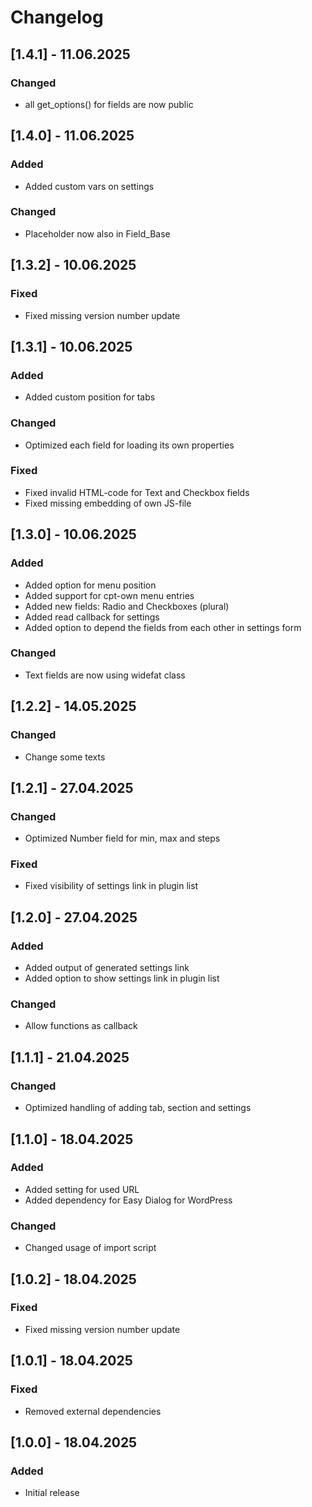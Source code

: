 # Changelog

## [1.4.1] - 11.06.2025

### Changed

- all get_options() for fields are now public

## [1.4.0] - 11.06.2025

### Added

- Added custom vars on settings

### Changed

- Placeholder now also in Field_Base

## [1.3.2] - 10.06.2025

### Fixed

- Fixed missing version number update

## [1.3.1] - 10.06.2025

### Added

- Added custom position for tabs

### Changed

- Optimized each field for loading its own properties

### Fixed

- Fixed invalid HTML-code for Text and Checkbox fields
- Fixed missing embedding of own JS-file

## [1.3.0] - 10.06.2025

### Added

- Added option for menu position
- Added support for cpt-own menu entries
- Added new fields: Radio and Checkboxes (plural)
- Added read callback for settings
- Added option to depend the fields from each other in settings form

### Changed

- Text fields are now using widefat class

## [1.2.2] - 14.05.2025

### Changed

- Change some texts

## [1.2.1] - 27.04.2025

### Changed

- Optimized Number field for min, max and steps

### Fixed

- Fixed visibility of settings link in plugin list

## [1.2.0] - 27.04.2025

### Added

- Added output of generated settings link
- Added option to show settings link in plugin list

### Changed

- Allow functions as callback

## [1.1.1] - 21.04.2025

### Changed

- Optimized handling of adding tab, section and settings

## [1.1.0] - 18.04.2025

### Added

- Added setting for used URL
- Added dependency for Easy Dialog for WordPress

### Changed

- Changed usage of import script

## [1.0.2] - 18.04.2025

### Fixed

- Fixed missing version number update

## [1.0.1] - 18.04.2025

### Fixed

- Removed external dependencies

## [1.0.0] - 18.04.2025

### Added

- Initial release